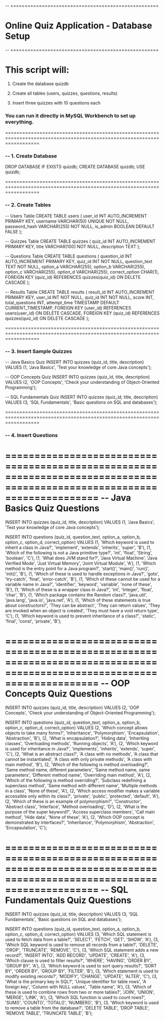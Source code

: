 -- ====================================================
#  Online Quiz Application - Database Setup
-- ====================================================

# This script will:

1) Create the database quizdb

2) Create all tables (users, quizzes, questions, results)

3) Insert three quizzes with 10 questions each

### You can run it directly in MySQL Workbench to set up everything.

========================================================================================================================

### -- 1. Create Database
DROP DATABASE IF EXISTS quizdb;
CREATE DATABASE quizdb;
USE quizdb;


========================================================================================================================

### -- 2. Create Tables

-- Users Table
CREATE TABLE users (
    user_id INT AUTO_INCREMENT PRIMARY KEY,
    username VARCHAR(50) UNIQUE NOT NULL,
    password_hash VARCHAR(255) NOT NULL,
    is_admin BOOLEAN DEFAULT FALSE
);

-- Quizzes Table
CREATE TABLE quizzes (
    quiz_id INT AUTO_INCREMENT PRIMARY KEY,
    title VARCHAR(100) NOT NULL,
    description TEXT
);

-- Questions Table
CREATE TABLE questions (
    question_id INT AUTO_INCREMENT PRIMARY KEY,
    quiz_id INT NOT NULL,
    question_text TEXT NOT NULL,
    option_a VARCHAR(255),
    option_b VARCHAR(255),
    option_c VARCHAR(255),
    option_d VARCHAR(255),
    correct_option CHAR(1),
    FOREIGN KEY (quiz_id) REFERENCES quizzes(quiz_id) ON DELETE CASCADE
);

-- Results Table
CREATE TABLE results (
    result_id INT AUTO_INCREMENT PRIMARY KEY,
    user_id INT NOT NULL,
    quiz_id INT NOT NULL,
    score INT,
    total_questions INT,
    attempt_time TIMESTAMP DEFAULT CURRENT_TIMESTAMP,
    FOREIGN KEY (user_id) REFERENCES users(user_id) ON DELETE CASCADE,
    FOREIGN KEY (quiz_id) REFERENCES quizzes(quiz_id) ON DELETE CASCADE
);

========================================================================================================================

### -- 3. Insert Sample Quizzes


-- Java Basics Quiz
INSERT INTO quizzes (quiz_id, title, description) VALUES
(1, 'Java Basics', 'Test your knowledge of core Java concepts');

-- OOP Concepts Quiz
INSERT INTO quizzes (quiz_id, title, description) VALUES
(2, 'OOP Concepts', 'Check your understanding of Object-Oriented Programming');

-- SQL Fundamentals Quiz
INSERT INTO quizzes (quiz_id, title, description) VALUES
(3, 'SQL Fundamentals', 'Basic questions on SQL and databases');



========================================================================================================================

### -- 4. Insert Questions

========================================================================================================================
-- Java Basics Quiz Questions
========================================================================================================================
INSERT INTO quizzes (quiz_id, title, description) VALUES
(1, 'Java Basics', 'Test your knowledge of core Java concepts');

INSERT INTO questions (quiz_id, question_text, option_a, option_b, option_c, option_d, correct_option) VALUES
(1, 'Which keyword is used to inherit a class in Java?', 'implement', 'extends', 'inherits', 'super', 'B'),
(1, 'Which of the following is not a Java primitive type?', 'int', 'float', 'String', 'boolean', 'C'),
(1, 'What does JVM stand for?', 'Java Virtual Machine', 'Java Verified Mode', 'Just Virtual Memory', 'Joint Virtual Module', 'A'),
(1, 'Which method is the entry point for a Java program?', 'start()', 'main()', 'run()', 'init()', 'B'),
(1, 'Which of these is used to handle exceptions in Java?', 'goto', 'try-catch', 'final', 'error-catch', 'B'),
(1, 'Which of these cannot be used for a variable name in Java?', 'identifier', 'keyword', 'variable', 'none of these', 'B'),
(1, 'Which of these is a wrapper class in Java?', 'int', 'Integer', 'float', 'char', 'B'),
(1, 'Which package contains the Random class?', 'java.util', 'java.lang', 'java.io', 'java.net', 'A'),
(1, 'Which of these statements is true about constructors?', 'They can be abstract', 'They can return values', 'They are invoked when an object is created', 'They must have a void return type', 'C'),
(1, 'Which keyword is used to prevent inheritance of a class?', 'static', 'final', 'const', 'private', 'B');


========================================================================================================================
-- OOP Concepts Quiz Questions
========================================================================================================================

INSERT INTO quizzes (quiz_id, title, description) VALUES
(2, 'OOP Concepts', 'Check your understanding of Object-Oriented Programming');

INSERT INTO questions (quiz_id, question_text, option_a, option_b, option_c, option_d, correct_option) VALUES
(2, 'Which concept allows objects to take many forms?', 'Inheritance', 'Polymorphism', 'Encapsulation', 'Abstraction', 'B'),
(2, 'What is encapsulation?', 'Hiding data', 'Inheriting classes', 'Overloading methods', 'Running objects', 'A'),
(2, 'Which keyword is used for inheritance in Java?', 'implements', 'inherits', 'extends', 'super', 'C'),
(2, 'What is an abstract class?', 'A class with no methods', 'A class that cannot be instantiated', 'A class with only private methods', 'A class with main method', 'B'),
(2, 'Which of the following is method overloading?', 'Same method name, different parameters', 'Same method name, same parameters', 'Different method name', 'Overriding main method', 'A'),
(2, 'Which of the following is method overriding?', 'Subclass redefining a superclass method', 'Same method with different name', 'Multiple methods in a class', 'None of these', 'A'),
(2, 'Which access modifier makes a variable accessible only within its class?', 'private', 'public', 'protected', 'default', 'A'),
(2, 'Which of these is an example of polymorphism?', 'Constructor', 'Abstract class', 'Interface', 'Method overloading', 'D'),
(2, 'What is the purpose of the super keyword?', 'Access superclass members', 'Call main method', 'Hide data', 'None of these', 'A'),
(2, 'Which OOP concept is demonstrated by interfaces?', 'Inheritance', 'Polymorphism', 'Abstraction', 'Encapsulation', 'C');



========================================================================================================================
-- SQL Fundamentals Quiz Questions
========================================================================================================================
INSERT INTO quizzes (quiz_id, title, description) VALUES
(3, 'SQL Fundamentals', 'Basic questions on SQL and databases');

INSERT INTO questions (quiz_id, question_text, option_a, option_b, option_c, option_d, correct_option) VALUES
(3, 'Which SQL statement is used to fetch data from a table?', 'SELECT', 'FETCH', 'GET', 'SHOW', 'A'),
(3, 'Which SQL keyword is used to remove all records from a table?', 'DELETE', 'DROP', 'TRUNCATE', 'REMOVE', 'C'),
(3, 'Which SQL statement adds a new record?', 'INSERT INTO', 'ADD RECORD', 'UPDATE', 'CREATE', 'A'),
(3, 'Which clause is used to filter results?', 'WHERE', 'HAVING', 'ORDER BY', 'GROUP BY', 'A'),
(3, 'Which keyword is used to sort query results?', 'SORT BY', 'ORDER BY', 'GROUP BY', 'FILTER', 'B'),
(3, 'Which statement is used to modify existing records?', 'MODIFY', 'CHANGE', 'UPDATE', 'ALTER', 'C'),
(3, 'What is the primary key in SQL?', 'Unique identifier for table rows', 'A foreign key', 'Column with NULL values', 'Table name', 'A'),
(3, 'Which of these is used to combine rows from two or more tables?', 'JOIN', 'UNION', 'MERGE', 'LINK', 'A'),
(3, 'Which SQL function is used to count rows?', 'SUM()', 'COUNT()', 'TOTAL()', 'NUMBER()', 'B'),
(3, 'Which keyword is used to remove a table from the database?', 'DELETE TABLE', 'DROP TABLE', 'REMOVE TABLE', 'TRUNCATE TABLE', 'B');
